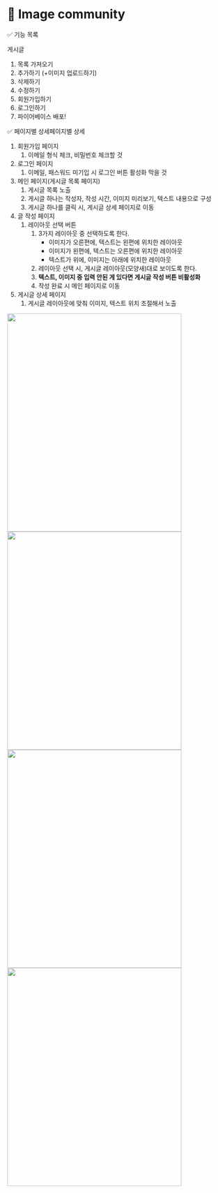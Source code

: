 # 📸 Image community

✅ 기능 목록

게시글
1. 목록 가져오기
2. 추가하기 (+이미지 업로드하기)
3. 삭제하기
4. 수정하기
5. 회원가입하기
6. 로그인하기
7. 파이어베이스 배포!

 ✅ 페이지별 상세페이지별 상세

1. 회원가입 페이지
    1. 이메일 형식 체크, 비밀번호 체크할 것
2. 로그인 페이지
    1. 이메일, 패스워드 미기입 시 로그인 버튼 활성화 막을 것
3. 메인 페이지(게시글 목록 페이지)
    1. 게시글 목록 노출
    2. 게시글 하나는 작성자, 작성 시간, 이미지 미리보기, 텍스트 내용으로 구성
    3. 게시글 하나를 클릭 시, 게시글 상세 페이지로 이동
4. 글 작성 페이지
    1. 레이아웃 선택 버튼
        1. 3가지 레이아웃 중 선택하도록 한다.
            - 이미지가 오른편에, 텍스트는 왼편에 위치한 레이아웃
            - 이미지가 왼편에, 텍스트는 오른편에 위치한 레이아웃
            - 텍스트가 위에, 이미지는 아래에 위치한 레이아웃
        2. 레이아웃 선택 시, 게시글 레이아웃(모양새)대로 보이도록 한다.
        3. **텍스트, 이미지 중 입력 안된 게 있다면 게시글 작성 버튼 비활성화**
        4. 작성 완료 시 메인 페이지로 이동
5. 게시글 상세 페이지
    1. 게시글 레이아웃에 맞춰 이미지, 텍스트 위치 조절해서 노출
<div>
<img src="https://user-images.githubusercontent.com/82128525/153416345-84f08ede-067b-457e-8d80-847571618625.png" width="400" height="500"/>
<img src="https://user-images.githubusercontent.com/82128525/153416366-8ec73752-2285-4d90-9775-ed1ce3241b52.png" width="400" height="500"/>
<img src="https://user-images.githubusercontent.com/82128525/153416377-c857b32b-204f-4d9d-91d8-8bc944617ed9.png" width="400" height="500"/>
<img src="https://user-images.githubusercontent.com/82128525/153416380-e6938b26-09ce-4d08-aac9-d04b6120f56b.png" width="400" height="500"/>
</div>




